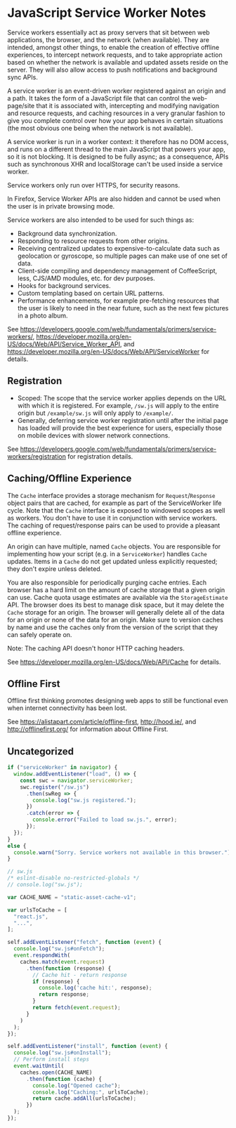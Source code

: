 # JavaScript Service Worker Notes

Service workers essentially act as proxy servers that sit between web
applications, the browser, and the network (when available).  They are intended,
amongst other things, to enable the creation of effective offline experiences,
to intercept network requests, and to take appropriate action based on whether
the network is available and updated assets reside on the server.  They will
also allow access to push notifications and background sync APIs.

A service worker is an event-driven worker registered against an origin and a
path.  It takes the form of a JavaScript file that can control the web-page/site
that it is associated with, intercepting and modifying navigation and resource
requests, and caching resources in a very granular fashion to give you complete
control over how your app behaves in certain situations (the most obvious one
being when the network is not available).

A service worker is run in a worker context: it therefore has no DOM access, and
runs on a different thread to the main JavaScript that powers your app, so it is
not blocking.  It is designed to be fully async; as a consequence, APIs such as
synchronous XHR and localStorage can't be used inside a service worker.

Service workers only run over HTTPS, for security reasons.

In Firefox, Service Worker APIs are also hidden and cannot be used when the user
is in private browsing mode.

Service workers are also intended to be used for such things as:

- Background data synchronization.
- Responding to resource requests from other origins.
- Receiving centralized updates to expensive-to-calculate data such as geolocation
  or gyroscope, so multiple pages can make use of one set of data.
- Client-side compiling and dependency management of CoffeeScript, less, CJS/AMD
  modules, etc. for dev purposes.
- Hooks for background services.
- Custom templating based on certain URL patterns.
- Performance enhancements, for example pre-fetching resources that the user is
  likely to need in the near future, such as the next few pictures in a photo
  album.

See https://developers.google.com/web/fundamentals/primers/service-workers/, 
https://developer.mozilla.org/en-US/docs/Web/API/Service_Worker_API, and
https://developer.mozilla.org/en-US/docs/Web/API/ServiceWorker for details.


## Registration

- Scoped: The scope that the service worker applies depends on the URL with which
  it is registered. For example, `/sw.js` will apply to the entire origin but
  `/example/sw.js` will only apply to `/example/`.
- Generally, deferring service worker registration until after the initial page
  has loaded will provide the best experience for users, especially those on
  mobile devices with slower network connections.

See https://developers.google.com/web/fundamentals/primers/service-workers/registration
for registration details.


## Caching/Offline Experience

The `Cache` interface provides a storage mechanism for `Request`/`Response`
object pairs that are cached, for example as part of the ServiceWorker life
cycle. Note that the `Cache` interface is exposed to windowed scopes as well as
workers.  You don't have to use it in conjunction with service workers.  The
caching of request/response pairs can be used to provide a pleasant offline
experience.

An origin can have multiple, named `Cache` objects.  You are responsible for
implementing how your script (e.g. in a `ServiceWorker`) handles `Cache`
updates. Items in a `Cache` do not get updated unless explicitly requested; they
don't expire unless deleted.

You are also responsible for periodically purging cache entries.  Each browser
has a hard limit on the amount of cache storage that a given origin can use.
Cache quota usage estimates are available via the `StorageEstimate` API.  The
browser does its best to manage disk space, but it may delete the `Cache`
storage for an origin.  The browser will generally delete all of the data for an
origin or none of the data for an origin.  Make sure to version caches by name
and use the caches only from the version of the script that they can safely
operate on.

Note: The caching API doesn't honor HTTP caching headers.

See https://developer.mozilla.org/en-US/docs/Web/API/Cache for details.


## Offline First

Offline first thinking promotes designing web apps to still be functional even
when internet connectivity has been lost.

See https://alistapart.com/article/offline-first, http://hood.ie/, and
http://offlinefirst.org/ for information about Offline First.


## Uncategorized

```js
if ("serviceWorker" in navigator) {
  window.addEventListener("load", () => {
    const swc = navigator.serviceWorker;
    swc.register("/sw.js")
      .then(swReg => {
        console.log("sw.js registered.");
      })
      .catch(error => {
        console.error("Failed to load sw.js.", error);
      });
  });
}
else {
  console.warn("Sorry. Service workers not available in this browser.");
}
```

```js
// sw.js
/* eslint-disable no-restricted-globals */
// console.log("sw.js");

var CACHE_NAME = "static-asset-cache-v1";

var urlsToCache = [
  "react.js",
  "...",
];

self.addEventListener("fetch", function (event) {
  console.log("sw.js#onFetch");
  event.respondWith(
    caches.match(event.request)
      .then(function (response) {
        // Cache hit - return response
        if (response) {
          console.log('cache hit:', response);
          return response;
        }
        return fetch(event.request);
      }
    )
  );
});

self.addEventListener("install", function (event) {
  console.log("sw.js#onInstall");
  // Perform install steps
  event.waitUntil(
    caches.open(CACHE_NAME)
      .then(function (cache) {
        console.log("Opened cache");
        console.log("Caching:", urlsToCache);
        return cache.addAll(urlsToCache);
      })
  );
});
```
